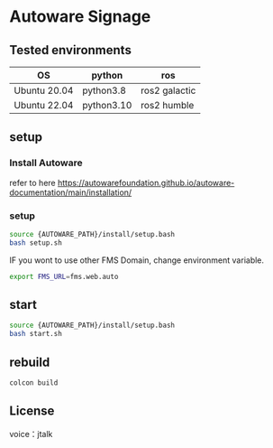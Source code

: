 # Autoware Signage

## Tested environments

| OS           | python     | ros           |
| ------------ | ---------- | ------------- |
| Ubuntu 20.04 | python3.8  | ros2 galactic |
| Ubuntu 22.04 | python3.10 | ros2 humble   |

## setup

### Install Autoware
refer to here
<https://autowarefoundation.github.io/autoware-documentation/main/installation/>

### setup

```bash
source {AUTOWARE_PATH}/install/setup.bash
bash setup.sh
```

IF you wont to use other FMS Domain, change environment variable.

```bash
export FMS_URL=fms.web.auto
```

## start

```bash
source {AUTOWARE_PATH}/install/setup.bash
bash start.sh
```

## rebuild

```bash
colcon build
```

## License

voice：jtalk
